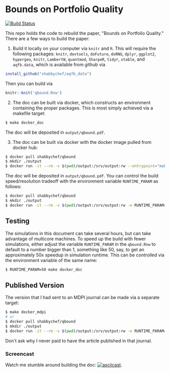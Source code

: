 
# Bounds on Portfolio Quality

[![Build Status](https://travis-ci.org/shabbychef/qbound.svg?branch=master)](https://travis-ci.org/shabbychef/qbound)

This repo holds the code to rebuild the paper, "Bounds on Portfolio Quality." 
There are a few ways to build the paper:

1. Build it locally on your computer via `knitr` and `R`. This will require
the following packages:
`knitr`, `devtools`, `doFuture`, `doRNG`, `dplyr`, `ggplot2`, `hypergeo`, `knitr`, `LambertW`, 
`quantmod`, `SharpeR`, `tidyr`, `xtable`, 
and `aqfb.data`, which is available from github via
```r
install_github("shabbychef/aqfb_data")
```
Then you can build via
```r
knitr::knit('qbound.Rnw')
```

2. The doc can be built via docker, which constructs an environment containing the proper
	 packages. This is most simply achieved via a makefile target:
```bash
$ make docker_doc
```
The doc will be deposited in `output/qbound.pdf`.

3. The doc can be built via docker with the docker image pulled from docker hub:
 ```bash
$ docker pull shabbychef/qbound
$ mkdir ./output
$ docker run -it --rm -v $(pwd)/output:/srv/output:rw --entrypoint="make" shabbychef/qbound "doc"
```
The doc will be deposited in `output/qbound.pdf`. You can control the build
speed/resolution tradeoff with the environment variable `RUNTIME_PARAM` as
follows:

 ```bash
$ docker pull shabbychef/qbound
$ mkdir ./output
$ docker run -it --rm -v $(pwd)/output:/srv/output:rw -e RUNTIME_PARAM=50 --entrypoint="make" shabbychef/qbound "doc"
```

## Testing

The simulations in this document can take several hours, but can take advantage of multicore
machines. To speed up the build with fewer simulations, either adjust the
variable `RUNTIME_PARAM` in the `qbound.Rnw` to default to a number bigger than 1, something like 50, say,
to get an approximately 50x speedup in simulation runtime.  This can be
controlled via the environment variable of the same name:

```bash
$ RUNTIME_PARAM=50 make docker_doc
```

## Published Version

The version that I had sent to an MDPI journal can be made via a separate target:

```bash
$ make docker_mdpi
# or
$ docker pull shabbychef/qbound
$ mkdir ./output
$ docker run -it --rm -v $(pwd)/output:/srv/output:rw -e RUNTIME_PARAM=50 --entrypoint="make" shabbychef/qbound "mdpi"
```

Don't ask why I never paid to have the article published in that journal.

### Screencast

Watch me stumble around building the doc:
[![asciicast](https://asciinema.org/a/8k4fCHXljwLC6fx00LSJe7FfN.png)](https://asciinema.org/a/8k4fCHXljwLC6fx00LSJe7FfN).


